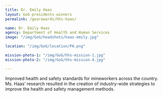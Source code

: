 ```yaml
---
title: Dr. Emily Haas
layout: GoG-presidents-winners
permalink: /gearawards/hhs-haas/

name: Dr. Emily Haas
agency: Department of Health and Human Services
image: "/img/GoG/headshots/haas-emily.jpg"

location: "/img/GoG/location/PA.png"

mission-photo-1: "/img/GoG/hhs-mission-1.jpg"
mission-photo-2: "/img/GoG/hhs-mission-4.jpg"

---
```


Improved health and safety standards for mineworkers across the country. Ms. Haas’ research resulted in the creation of industry-wide strategies to improve the health and safety management methods.
